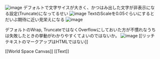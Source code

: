 
![image](https://gyazo.com/f71a1534a70a00cf0320fe704e30a5e8/thumb/1000)
デフォルトで文字サイスが大きく、かつはみ出した文字が非表示になる設定(Truncate)になってるせい
![image](https://gyazo.com/5feccd9764fb244f24874fadd1446f90/thumb/1000)
TextのScaleを0.05ぐらいにするとだいぶ期待に近い見栄えになる
![image](https://gyazo.com/7bc763265ad87473d96715868ba61519/thumb/1000)

デフォルトのWrap, TruncateではなくOverflowにしておいた方が不慣れなうちは失敗したときの挙動がわかりやすくてよいのではないか。
![image](https://gyazo.com/8cb4cf8daed4aab2f7dfaf41affa1411/thumb/1000)
[[リッチテキストのマークアップはHTMLではない]]

[[World Space Canvas]]
[[Text]]

